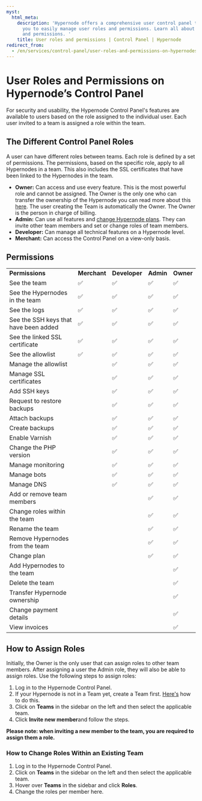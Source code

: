```yaml
---
myst:
  html_meta:
    description: 'Hypernode offers a comprehensive user control panel that allows
      you to easily manage user roles and permissions. Learn all about user roles
      and permissions. '
    title: User roles and permissions | Control Panel | Hypernode
redirect_from:
  - /en/services/control-panel/user-roles-and-permissions-on-hypernodes-control-panel/
---
```


<!-- source: https://support.hypernode.com/en/services/control-panel/user-roles-and-permissions-on-hypernodes-control-panel/ -->

# User Roles and Permissions on Hypernode’s Control Panel

For security and usability, the Hypernode Control Panel's features are available to users based on the role assigned to the individual user. Each user invited to a team is assigned a role within the team.

## The Different Control Panel Roles

A user can have different roles between teams. Each role is defined by a set of permissions. The permissions, based on the specific role, apply to all Hypernodes in a team. This also includes the SSL certificates that have been linked to the Hypernodes in the team.

- **Owner:** Can access and use every feature. This is the most powerful role and cannot be assigned. The Owner is the only one who can transfer the ownership of the Hypernode you can read more about this [here](how-to-transfer-ownership-of-a-hypernode-in-the-control-panel.md). The user creating the Team is automatically the Owner. The Owner is the person in charge of billing.
- **Admin:** Can use all features and [change Hypernode plans](../../about-hypernode/billing/how-to-up-or-downgrade-your-hypernode-plan.md#up--and-downgrading-your-hosting-plan-for-control-panel-users). They can invite other team members and set or change roles of team members.
- **Developer:** Can manage all technical features on a Hypernode level.
- **Merchant:** Can access the Control Panel on a view-only basis.

## Permissions

|                                       |              |               |           |           |
| ------------------------------------- | ------------ | ------------- | --------- | --------- |
| **Permissions**                       | **Merchant** | **Developer** | **Admin** | **Owner** |
| See the team                          | ✅            | ✅             | ✅         | ✅         |
| See the Hypernodes in the team        | ✅            | ✅             | ✅         | ✅         |
| See the logs                          | ✅            | ✅             | ✅         | ✅         |
| See the SSH keys that have been added | ✅            | ✅             | ✅         | ✅         |
| See the linked SSL certificate        | ✅            | ✅             | ✅         | ✅         |
| See the allowlist                     | ✅            | ✅             | ✅         | ✅         |
| Manage the allowlist                  |              | ✅             | ✅         | ✅         |
| Manage SSL certificates               |              | ✅             | ✅         | ✅         |
| Add SSH keys                          |              | ✅             | ✅         | ✅         |
| Request to restore backups            |              | ✅             | ✅         | ✅         |
| Attach backups                        |              | ✅             | ✅         | ✅         |
| Create backups                        |              | ✅             | ✅         | ✅         |
| Enable Varnish                        |              | ✅             | ✅         | ✅         |
| Change the PHP version                |              | ✅             | ✅         | ✅         |
| Manage monitoring                     |              | ✅             | ✅         | ✅         |
| Manage bots                           |              | ✅             | ✅         | ✅         |
| Manage DNS                            |              | ✅             | ✅         | ✅         |
| Add or remove team members            |              |               | ✅         | ✅         |
| Change roles within the team          |              |               | ✅         | ✅         |
| Rename the team                       |              |               | ✅         | ✅         |
| Remove Hypernodes from the team       |              |               | ✅         | ✅         |
| Change plan                           |              |               | ✅         | ✅         |
| Add Hypernodes to the team            |              |               |           | ✅         |
| Delete the team                       |              |               |           | ✅         |
| Transfer Hypernode ownership          |              |               |           | ✅         |
| Change payment details                |              |               |           | ✅         |
| View invoices                         |              |               |           | ✅         |

## How to Assign Roles

Initially, the Owner is the only user that can assign roles to other team members. After assigning a user the Admin role, they will also be able to assign roles. Use the following steps to assign roles:

1. Log in to the Hypernode Control Panel.
1. If your Hypernode is not in a Team yet, create a Team first. [Here's](how-to-use-teams.md) how to do this.
1. Click on **Teams** in the sidebar on the left and then select the applicable team.
1. Click **Invite new member**and follow the steps.

**Please note: when inviting a new member to the team, you are required to assign them a role.**

### How to Change Roles Within an Existing Team

1. Log in to the Hypernode Control Panel.
1. Click on **Teams** in the sidebar on the left and then select the applicable team.
1. Hover over **Teams** in the sidebar and click **Roles**.
1. Change the roles per member here.

